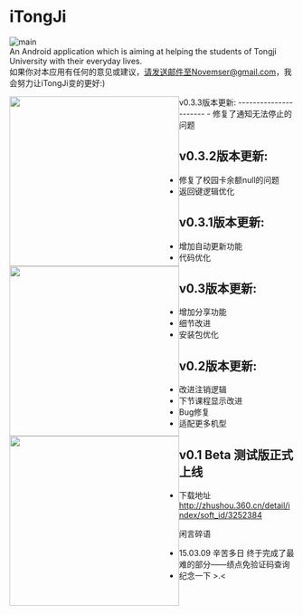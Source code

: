 iTongJi
==============================
![main](https://github.com/Novemser/iTongJi-App/blob/master/Img/love.jpg)  
An Android application which is aiming at helping the students of Tongji University with their everyday lives.     
如果你对本应用有任何的意见或建议，请发送邮件至Novemser@gmail.com，我会努力让iTongJi变的更好:)

<style>
    img{ float:left }
</style>

<img src="https://raw.githubusercontent.com/Novemser/iTongJi-App/master/Img/Screenshot_2016-04-04-19-10-48.jpg" width="300px" />
<img src="https://raw.githubusercontent.com/Novemser/iTongJi-App/master/Img/Screenshot_2016-04-04-19-10-48.jpg" width="300px" />
<img src="https://raw.githubusercontent.com/Novemser/iTongJi-App/master/Img/Screenshot_2016-04-04-19-10-48.jpg" width="300px" />
v0.3.3版本更新:
----------------------
- 修复了通知无法停止的问题

v0.3.2版本更新:
--------------------
- 修复了校园卡余额null的问题
- 返回键逻辑优化

v0.3.1版本更新:
--------------------
- 增加自动更新功能
- 代码优化



v0.3版本更新:
--------------------
- 增加分享功能
- 细节改进
- 安装包优化



v0.2版本更新:
--------------------
- 改进注销逻辑
- 下节课程显示改进
- Bug修复
- 适配更多机型



v0.1 Beta 测试版正式上线
--------------------
- 下载地址 http://zhushou.360.cn/detail/index/soft_id/3252384



闲言碎语
- 15.03.09 辛苦多日 终于完成了最难的部分——绩点免验证码查询
- 纪念一下 >.<
